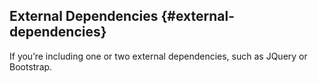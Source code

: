 ## External Dependencies {#external-dependencies}

If you’re including one or two external dependencies, such as JQuery or Bootstrap.